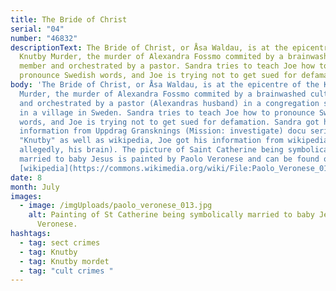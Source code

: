```yaml
---
title: The Bride of Christ
serial: "04"
number: "46832"
descriptionText: The Bride of Christ, or Åsa Waldau, is at the epicentre of the
  Knutby Murder, the murder of Alexandra Fossmo commited by a brainwashed cult
  member and orchestrated by a pastor. Sandra tries to teach Joe how to
  pronounce Swedish words, and Joe is trying not to get sued for defamation.
body: 'The Bride of Christ, or Åsa Waldau, is at the epicentre of the Knutby
  Murder, the murder of Alexandra Fossmo commited by a brainwashed cult member
  and orchestrated by a pastor (Alexandras husband) in a congregation situated
  in a village in Sweden. Sandra tries to teach Joe how to pronounce Swedish
  words, and Joe is trying not to get sued for defamation. Sandra got her
  information from Uppdrag Gransknings (Mission: investigate) docu series called
  "Knutby" as well as wikipedia, Joe got his information from wikipedia (and
  allegedly, his brain). The picture of Saint Catherine being symbolically
  married to baby Jesus is painted by Paolo Veronese and can be found on
  [wikipedia](https://commons.wikimedia.org/wiki/File:Paolo_Veronese_013.jpg).'
date: 8
month: July
images:
  - image: /imgUploads/paolo_veronese_013.jpg
    alt: Painting of St Catherine being symbolically married to baby Jesus, by Paolo
      Veronese.
hashtags:
  - tag: sect crimes
  - tag: Knutby
  - tag: Knutby mordet
  - tag: "cult crimes "
---
```

